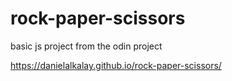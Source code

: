 # rock-paper-scissors

basic js project from the odin project

https://danielalkalay.github.io/rock-paper-scissors/
